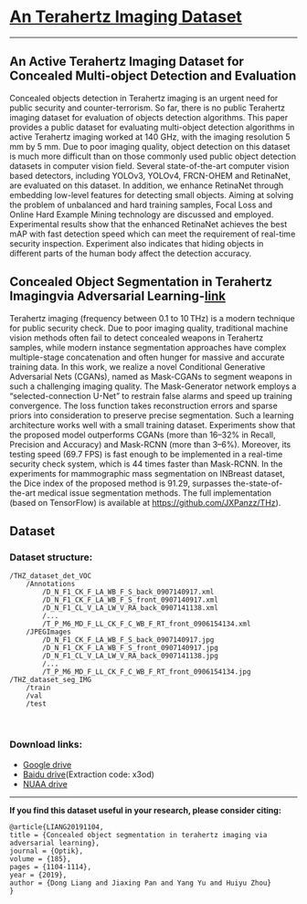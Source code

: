# [An Terahertz Imaging Dataset](https://lilingllff.github.io/)

****
## An Active Terahertz Imaging Dataset for Concealed Multi-object Detection and Evaluation
Concealed objects detection in Terahertz imaging is an urgent need for public security and counter-terrorism. So far, there is no public Terahertz imaging dataset for evaluation of objects detection algorithms. This paper provides a public dataset for evaluating multi-object detection algorithms in active Terahertz imaging worked at 140 GHz, with the imaging resolution 5 mm by 5 mm. Due to poor imaging quality, object detection on this dataset is much more difficult than on those commonly used public object detection datasets in computer vision field. Several state-of-the-art computer vision based detectors, including YOLOv3, YOLOv4, FRCN-OHEM and RetinaNet, are evaluated on this dataset. In addition, we enhance RetinaNet through embedding low-level features for detecting small objects. Aiming at solving the problem of unbalanced and hard training samples, Focal Loss and Online Hard Example Mining technology are discussed and employed. Experimental results show that the enhanced RetinaNet achieves the best mAP with fast detection speed which can meet the requirement of real-time security inspection. Experiment also indicates that hiding objects in different parts of the human body affect the detection accuracy.

## Concealed Object Segmentation in Terahertz Imagingvia Adversarial Learning-[link](https://www.sciencedirect.com/science/article/abs/pii/S0030402619304991)
Terahertz imaging (frequency between 0.1 to 10 THz) is a modern technique for public security check. Due to poor imaging quality, traditional machine vision methods often fail to detect concealed weapons in Terahertz samples, while modern instance segmentation approaches have complex multiple-stage concatenation and often hunger for massive and accurate training data. In this work, we realize a novel Conditional Generative Adversarial Nets (CGANs), named as Mask-CGANs to segment weapons in such a challenging imaging quality. The Mask-Generator network employs a “selected-connection U-Net” to restrain false alarms and speed up training convergence. The loss function takes reconstruction errors and sparse priors into consideration to preserve precise segmentation. Such a learning architecture works well with a small training dataset. Experiments show that the proposed model outperforms CGANs (more than 16–32% in Recall, Precision and Accuracy) and Mask-RCNN (more than 3–6%). Moreover, its testing speed (69.7 FPS) is fast enough to be implemented in a real-time security check system, which is 44 times faster than Mask-RCNN. In the experiments for mammographic mass segmentation on INBreast dataset, the Dice index of the proposed method is 91.29, surpasses the-state-of-the-art medical issue segmentation methods. The full implementation (based on TensorFlow) is available at https://github.com/JXPanzz/THz).

## Dataset

### Dataset structure:
```
/THZ_dataset_det_VOC
    /Annotations
        /D_N_F1_CK_F_LA_WB_F_S_back_0907140917.xml
        /D_N_F1_CK_F_LA_WB_F_S_front_0907140917.xml
        /D_N_F1_CL_V_LA_LW_V_RA_back_0907141138.xml
        /...
        /T_P_M6_MD_F_LL_CK_F_C_WB_F_RT_front_0906154134.xml
    /JPEGImages
        /D_N_F1_CK_F_LA_WB_F_S_back_0907140917.jpg
        /D_N_F1_CK_F_LA_WB_F_S_front_0907140917.jpg
        /D_N_F1_CL_V_LA_LW_V_RA_back_0907141138.jpg
        /...
        /T_P_M6_MD_F_LL_CK_F_C_WB_F_RT_front_0906154134.jpg
/THZ_dataset_seg_IMG
    /train
    /val
    /test
```

      
### Download links:
- [Google drive](https://drive.google.com/drive/folders/1A6LiyWAvRmKIJN5yXQZ3HxZVwNEFz8uV?usp=sharing)
- [Baidu drive](https://pan.baidu.com/s/1MRPyeMtzCQRO5ydgX0rSHA)(Extraction code: x3od)
- [NUAA drive](https://pan.nuaa.edu.cn/share/5cb047f309049ba7f68ab9e1e0)

---


**If you find this dataset useful in your research, please consider citing:**

```
@article{LIANG20191104,
title = {Concealed object segmentation in terahertz imaging via adversarial learning},
journal = {Optik},
volume = {185},
pages = {1104-1114},
year = {2019},
author = {Dong Liang and Jiaxing Pan and Yang Yu and Huiyu Zhou}
}
```
